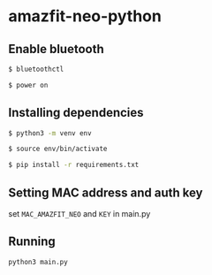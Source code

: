 # amazfit-neo-python

## Enable bluetooth
```bash
$ bluetoothctl

$ power on
```

## Installing dependencies
```bash
$ python3 -m venv env

$ source env/bin/activate

$ pip install -r requirements.txt
```

## Setting MAC address and auth key
set `MAC_AMAZFIT_NEO` and `KEY` in main.py

## Running
```bash
python3 main.py
```